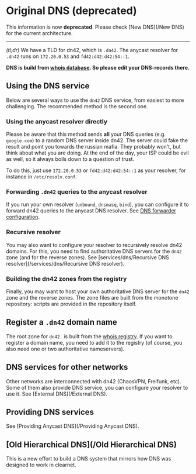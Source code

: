 # Original DNS (deprecated)
This information is now **deprecated**. Please check [New DNS](/New DNS) for the current architecture.

***

*(tl;dr)* We have a TLD for dn42, which is `.dn42`. The anycast resolver for `.dn42` runs on `172.20.0.53` and `fd42:d42:d42:54::1`.

**DNS is build from [whois database](/services/Whois). So please edit your DNS-records there.**

## Using the DNS service

Below are several ways to use the `dn42` DNS service, from easiest to more challenging. The recommended method is the second one.

### Using the anycast resolver directly

Please be aware that this method sends **all** your DNS queries (e.g. `google.com`) to a random DNS server inside dn42. The server could fake the result and point you towards the russian mafia. They probably won't, but think about what you are doing. At the end of the day, your ISP could be evil as well, so it always boils down to a question of trust.

To do this, just use `172.20.0.53` or `fd42:d42:d42:54::1` as your resolver, for instance in `/etc/resolv.conf`.

### Forwarding `.dn42` queries to the anycast resolver

If you run your own resolver (`unbound`, `dnsmasq`, `bind`), you can configure it to forward dn42 queries to the anycast DNS resolver. See [DNS forwarder configuration](/services/dns/Configuration).

### Recursive resolver

You may also want to configure your resolver to recursively resolve dn42 domains. For this, you need to find authoritative DNS servers for the `dn42` zone (and for the reverse zones). See [services/dns/Recursive DNS resolver](/services/dns/Recursive DNS resolver).

### Building the dn42 zones from the registry

Finally, you may want to host your own authoritative DNS server for the `dn42` zone and the reverse zones. The zone files are built from the monotone repository: scripts are provided in the repository itself.

## Register a `.dn42` domain name

The root zone for `dn42.` is built from the [whois registry](/services/Whois). If you want to register a domain name, you need to add it to the registry (of course, you also need one or two authoritative nameservers).

## DNS services for other networks

Other networks are interconnected with dn42 (ChaosVPN, Freifunk, etc). Some of them also provide DNS service, you can configure your resolver to use it. See [External DNS](/External DNS).

## Providing DNS services

See [Providing Anycast DNS](/Providing Anycast DNS).

## [Old Hierarchical DNS](/Old Hierarchical DNS)

This is a new effort to build a DNS system that mirrors how DNS was designed to work in clearnet. 